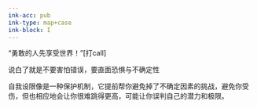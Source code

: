```yaml
---
ink-acc: pub
ink-type: map+case
ink-block: I
---
```

“勇敢的人先享受世界！”[打call]​

说白了就是不要害怕错误，要直面恐惧与不确定性​

自我设限像是一种保护机制，它提前帮你避免掉了不确定因素的挑战，避免你受伤，但也相应地会让你很难跳得更高，可能让你误判自己的潜力和极限。​